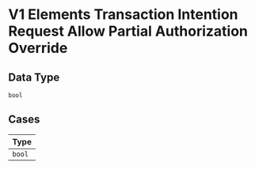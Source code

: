 
# V1 Elements Transaction Intention Request Allow Partial Authorization Override

## Data Type

`bool`

## Cases

| Type |
|  --- |
| `bool` |

